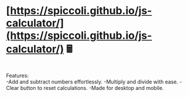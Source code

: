 # [https://spiccoli.github.io/js-calculator/](https://spiccoli.github.io/js-calculator/) 🖩
<br>
Features:
<br>
-Add and subtract numbers effortlessly.
-Multiply and divide with ease.
-Clear button to reset calculations.
-Made for desktop and mobile.
